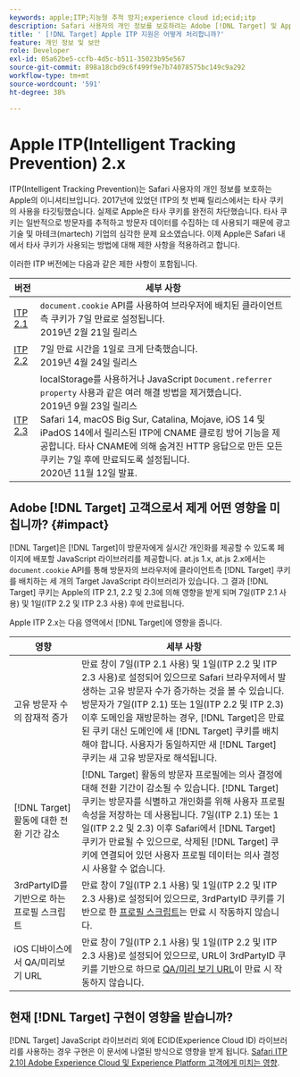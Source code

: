 ```yaml
---
keywords: apple;ITP;지능형 추적 방지;experience cloud id;ecid;itp
description: Safari 사용자의 개인 정보를 보호하려는 Adobe [!DNL Target] 및 Apple ITP(Intelligent Tracking Prevention) 이니셔티브의 영향에 대해 알아봅니다.
title: ' [!DNL Target] Apple ITP 지원은 어떻게 처리합니까?'
feature: 개인 정보 및 보안
role: Developer
exl-id: 05a62be5-ccfb-4d5c-b511-35023b95e567
source-git-commit: 898a18cbd9c6f499f9e7b74078575bc149c9a292
workflow-type: tm+mt
source-wordcount: '591'
ht-degree: 38%

---
```


# Apple ITP(Intelligent Tracking Prevention) 2.x

ITP(Intelligent Tracking Prevention)는 Safari 사용자의 개인 정보를 보호하는 Apple의 이니셔티브입니다. 2017년에 있었던 ITP의 첫 번째 릴리스에서는 타사 쿠키의 사용을 타깃팅했습니다. 실제로 Apple은 타사 쿠키를 완전히 차단했습니다. 타사 쿠키는 일반적으로 방문자를 추적하고 방문자 데이터를 수집하는 데 사용되기 때문에 광고 기술 및 마테크(martech) 기업의 심각한 문제 요소였습니다. 이제 Apple은 Safari 내에서 타사 쿠키가 사용되는 방법에 대해 제한 사항을 적용하려고 합니다.

이러한 ITP 버전에는 다음과 같은 제한 사항이 포함됩니다.

| 버전 | 세부 사항 |
| --- | --- |
| [ITP 2.1](https://webkit.org/blog/8613/intelligent-tracking-prevention-2-1/) | `document.cookie` API를 사용하여 브라우저에 배치된 클라이언트측 쿠키가 7일 만료로 설정됩니다.<br>2019년 2월 21일 릴리스 |
| [ITP 2.2](https://webkit.org/blog/8828/intelligent-tracking-prevention-2-2/) | 7일 만료 시간을 1일로 크게 단축했습니다.<br>2019년 4월 24일 릴리스 |
| [ITP 2.3](https://webkit.org/blog/9521/intelligent-tracking-prevention-2-3/) | localStorage를 사용하거나 JavaScript `Document.referrer property` 사용과 같은 여러 해결 방법을 제거했습니다.<br>2019년 9월 23일 릴리스<br>Safari 14, macOS Big Sur, Catalina, Mojave, iOS 14 및 iPadOS 14에서 릴리스된 ITP에 CNAME 클로킹 방어 기능을 제공합니다. 타사 CNAME에 의해 숨겨진 HTTP 응답으로 만든 모든 쿠키는 7일 후에 만료되도록 설정됩니다.<br>2020년 11월 12일 발표. |

## Adobe [!DNL Target] 고객으로서 제게 어떤 영향을 미칩니까? {#impact}

[!DNL Target]은 [!DNL Target]이 방문자에게 실시간 개인화를 제공할 수 있도록 페이지에 배포할 JavaScript 라이브러리를 제공합니다. at.js 1.x, at.js 2.x에서는 `document.cookie` API를 통해 방문자의 브라우저에 클라이언트측 [!DNL Target] 쿠키를 배치하는 세 개의 Target JavaScript 라이브러리가 있습니다. 그 결과 [!DNL Target] 쿠키는 Apple의 ITP 2.1, 2.2 및 2.3에 의해 영향을 받게 되며 7일(ITP 2.1 사용) 및 1일(ITP 2.2 및 ITP 2.3 사용) 후에 만료됩니다.

Apple ITP 2.x는 다음 영역에서 [!DNL Target]에 영향을 줍니다.

| 영향 | 세부 사항 |
| --- | --- |
| 고유 방문자 수의 잠재적 증가 | 만료 창이 7일(ITP 2.1 사용) 및 1일(ITP 2.2 및 ITP 2.3 사용)로 설정되어 있으므로 Safari 브라우저에서 발생하는 고유 방문자 수가 증가하는 것을 볼 수 있습니다. 방문자가 7일(ITP 2.1) 또는 1일(ITP 2.2 및 ITP 2.3) 이후 도메인을 재방문하는 경우, [!DNL Target]은 만료된 쿠키 대신 도메인에 새 [!DNL Target] 쿠키를 배치해야 합니다. 사용자가 동일하지만 새 [!DNL Target] 쿠키는 새 고유 방문자로 해석됩니다. |
| [!DNL Target] 활동에 대한 전환 기간 감소 | [!DNL Target] 활동의 방문자 프로필에는 의사 결정에 대해 전환 기간이 감소될 수 있습니다. [!DNL Target] 쿠키는 방문자를 식별하고 개인화를 위해 사용자 프로필 속성을 저장하는 데 사용됩니다. 7일(ITP 2.1) 또는 1일(ITP 2.2 및 2.3) 이후 Safari에서 [!DNL Target] 쿠키가 만료될 수 있으므로, 삭제된 [!DNL Target] 쿠키에 연결되어 있던 사용자 프로필 데이터는 의사 결정 시 사용할 수 없습니다. |
| 3rdPartyID를 기반으로 하는 프로필 스크립트 | 만료 창이 7일(ITP 2.1 사용) 및 1일(ITP 2.2 및 ITP 2.3 사용)로 설정되어 있으므로, 3rdPartyID 쿠키를 기반으로 한 [프로필 스크립트](/help/c-target/c-visitor-profile/profile-parameters.md)는 만료 시 작동하지 않습니다. |
| iOS 디바이스에서 QA/미리보기 URL | 만료 창이 7일(ITP 2.1 사용) 및 1일(ITP 2.2 및 ITP 2.3 사용)로 설정되어 있으므로, URL이 3rdPartyID 쿠키를 기반으로 하므로 [QA/미리 보기 URL](/help/c-activities/c-activity-qa/activity-qa.md)이 만료 시 작동하지 않습니다. |

## 현재 [!DNL Target] 구현이 영향을 받습니까?

[!DNL Target] JavaScript 라이브러리 외에 ECID(Experience Cloud ID) 라이브러리를 사용하는 경우 구현은 이 문서에 나열된 방식으로 영향을 받게 됩니다. [Safari ITP 2.1이 Adobe Experience Cloud 및 Experience Platform 고객에게 미치는 영향](https://medium.com/adobetech/safari-itp-2-1-impact-on-adobe-experience-cloud-customers-9439cecb55ac).
